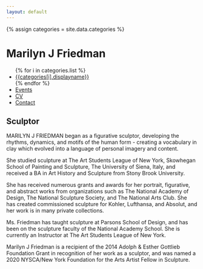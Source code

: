 ```yaml
---
layout: default
---
```


{% assign categories = site.data.categories %} 
<div class="row">
 <div id="homepage-image" class="col col-12 col-lg-6 p-3">
  <h1 id="homepage-header-name" class="fancy-font text-right">Marilyn J Friedman</h1>
  <ul id="homepage-links" class="fancy-font text-right list-unstyled p-2">
  {% for i in categories.list %}
  <li> 
   <a href="/directory">{{categories[i].displayname}}</a>
  </li>
  {% endfor %}
  <li> <a href="events.html">Events</a> </li>
  <li> <a href="assets/resume.pdf">CV</a> </li>
  <li> <a href="mailto:marilynjfriedman@gmail.com">Contact</a> </li>
  </ul>
 </div>
 <div class="col col-12 col-lg-6 p-3">
  <h2 id="homepage-header-sculptor" 
      class="fancy-font px-lg-4">
    Sculptor
  </h2>
  <div id="homepage-bio-paragraph" 
       class="plain-font mt-lg-4 pl-lg-4 pt-lg-2">
   <p> MARILYN J FRIEDMAN began as a figurative sculptor, developing the rhythms,
   dynamics, and motifs of the human form - creating a vocabulary in clay which
   evolved into a language of personal imagery and content. </p>

   <p> She studied sculpture at The Art Students League of New York, Skowhegan
   School of Painting and Sculpture, The University of Siena, Italy, and
   received a BA in Art History and Sculpture from Stony Brook University. </p>
   
   <p> She has received numerous grants and awards for her portrait, figurative,
   and abstract works from organizations such as The National Academy of Design,
   The National Sculpture Society, and The National Arts Club. She has created
   commissioned sculpture for Kohler, Lufthansa, and Absolut, and her work is in
   many private collections. </p>
 
   <p> Ms. Friedman has taught sculpture at Parsons School of Design, and has
   been on the sculpture faculty of the National Academy School. She is
   currently an Instructor at The Art Students League of New York. </p>
 
   <p> Marilyn J Friedman is a recipient of the 2014 Adolph & Esther Gottlieb
   Foundation Grant in recognition of her work as a sculptor, and was named a
   2020 NYSCA/New York Foundation for the Arts Artist Fellow in Sculpture.
   </p>
  </div>
 </div>
</div>
